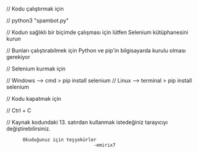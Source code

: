 // Kodu çalıştırmak için

// python3 "spambot.py"

// Kodun sağlıklı bir biçimde çalışması için lütfen Selenium kütüphanesini kurun


// Bunları çalıştırabilmek için Python ve pip'in bilgisayarda kurulu olması gerekiyor



// Selenium kurmak için 

// Windows --> cmd > pip install selenium
// Linux   --> terminal > pip install selenium


// Kodu kapatmak için

// Ctrl + C

// Kaynak kodundaki 13. satırdan kullanmak istedeğiniz tarayıcıyı değiştirebilirsiniz.


          Okuduğunuz için teşşekürler
                                    -emirix7
